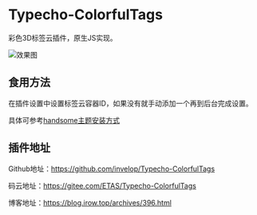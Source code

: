 # Typecho-ColorfulTags
彩色3D标签云插件，原生JS实现。

![效果图](https://blog.irow.top/usr/uploads/2019/08/21217110.png)

## 食用方法

在插件设置中设置标签云容器ID，如果没有就手动添加一个再到后台完成设置。

具体可参考[handsome主题安装方式](blog.irow.top/archives/396.html)



## 插件地址

Github地址：<https://github.com/invelop/Typecho-ColorfulTags>

码云地址：<https://gitee.com/ETAS/Typecho-ColorfulTags>

博客地址：<https://blog.irow.top/archives/396.html>

